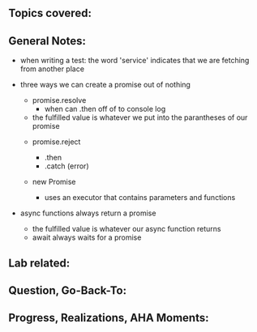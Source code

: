 ## Topics covered:

## General Notes:
* when writing a test: the word 'service' indicates that we are fetching from another place 
* three ways we can create a promise out of nothing
    * promise.resolve
        * when can .then off of to console log
    - the fulfilled value is whatever we put into the parantheses of our promise 

    * promise.reject
        * .then
        * .catch (error)
    
    * new Promise
        * uses an executor that contains parameters and functions 
* async functions always return a promise 
    * the fulfilled value is whatever our async function returns 
    * await always waits for a promise

## Lab related:

## Question, Go-Back-To:

## Progress, Realizations, AHA Moments: